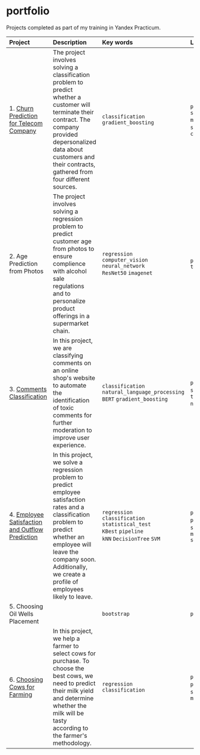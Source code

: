 # portfolio
Projects completed as part of my training in Yandex Practicum.

|Project|Description|Key words|Libraries|
|:--|:--|:--|:--|
|1. [Churn Prediction for Telecom Company](https://github.com/A-Yordanova/portfolio/tree/main/1.%20Churn%20Prediction%20for%20Telecom%20Company)|The project involves solving a classification problem to predict whether a customer will terminate their contract. The company provided depersonalized data about customers and their contracts, gathered from four different sources.|`classification` <br> `gradient_boosting`|`pandas` `sklearn` `seaborn` `matplotlib` `phik` `skimpy` `lightgbm` `catboost`|
|2. Age Prediction from Photos|The project involves solving a regression problem to predict customer age from photos to ensure complience with alcohol sale regulations and to personalize product offerings in a supermarket chain.|`regression` <br> `computer_vision` <br> `neural_network` <br> `ResNet50` `imagenet`|`pandas` `tensorflow.keras`|
|3. [Comments Classification](https://github.com/A-Yordanova/portfolio/tree/main/3.%20Comments%20Classification)|In this project, we are classifying comments on an online shop's website to automate the identification of toxic comments for further moderation to improve user experience.|`classification` <br> `natural_language_processing` <br> `BERT` `gradient_boosting`|`pandas` `numpy` `sklearn` `torch` `transformers` `nltk` `xgboost`|
|4. [Employee Satisfaction and Outflow Prediction](https://github.com/A-Yordanova/portfolio/tree/main/4.%20Employee%20Satisfaction%20and%20Outflow%20Prediction)|In this project, we solve a regression problem to predict employee satisfaction rates and a classification problem to predict whether an employee will leave the company soon. Additionally, we create a profile of employees likely to leave.|`regression` <br> `classification` <br> `statistical_test` <br> `KBest` `pipeline` <br> `kNN` `DecisionTree` `SVM`|`pandas` `numpy` `phik` `statmodels` `scipy` `sklearn` `matplotlib` `seaborn`|
|5. Choosing Oil Wells Placement||`bootstrap`|`pandas`|
|6. [Choosing Cows for Farming](https://github.com/A-Yordanova/portfolio/tree/main/6.%20Choosing%20Cows%20for%20Farming)|In this project, we help a farmer to select cows for purchase. To choose the best cows, we need to predict their milk yield and determine whether the milk will be tasty according to the farmer's methodology.|`regression` <br> `classification`|`pandas` `numpy` `phik` `scipy` `sklearn` `seaborn` `matplotlib`|
